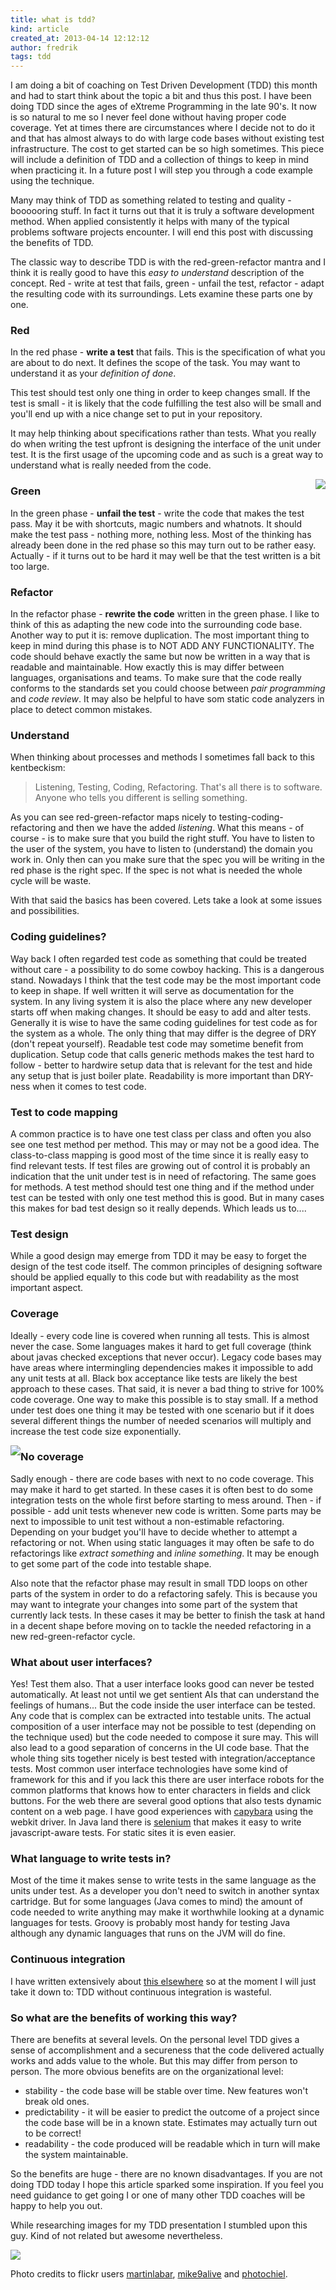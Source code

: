 ```yaml
---
title: what is tdd?
kind: article
created_at: 2013-04-14 12:12:12
author: fredrik
tags: tdd
---
```


I am doing a bit of coaching on Test Driven Development (TDD) this month and had to start
think about the topic a bit and thus this post. I have been doing TDD since the ages of
eXtreme Programming in the late 90's. It now is so natural to me so I never feel done
without having proper code coverage. Yet at times there are circumstances where I decide
not to do it and that has almost always to do with large code bases without existing test
infrastructure. The cost to get started can be so high sometimes. This piece will include
a definition of TDD and a collection of things to keep in mind when practicing it. In a
future post I will step you through a code example using the technique.

Many may think of TDD as something related to testing and quality - boooooring stuff. In
fact it turns out that it is truly a software development method. When applied consistently
it helps with many of the typical problems software projects encounter. I will end this post
with discussing the benefits of TDD.

The classic way to describe TDD is with the red-green-refactor mantra and I think it is
really good to have this _easy to understand_ description of the concept. Red -
write at test that fails, green - unfail the test, refactor - adapt the resulting code
with its surroundings. Lets examine these parts one by one.

### Red

In the red phase - __write a test__ that fails. This is the specification of what you are about
to do next. It defines the scope of the task. You may want to understand it as your _definition
of done_.

This test should test only one thing in order to keep changes small. If the test is small - it is
likely that the code fulfilling the test also will be small and you'll end up with a nice change
set to put in your repository.

It may help thinking about specifications rather than tests. What you really do when writing
the test upfront is designing the interface of the unit under test. It is the first usage of
the upcoming code and as such is a great way to understand what is really needed from the code.

[<img style="float:right" src="http://farm1.staticflickr.com/64/159577406_f681497ca1.jpg" />](http://www.flickr.com/photos/martinlabar/159577406)

### Green

In the green phase - __unfail the test__ - write the code that makes the test pass. May it be with
shortcuts, magic numbers and whatnots. It should make the test pass - nothing more, nothing less.
Most of the thinking has already been done in the red phase so this may turn out to be rather easy.
Actually - if it turns out to be hard it may well be that the test written is a bit too large.

### Refactor

In the refactor phase - __rewrite the code__ written in the green phase. I like to think of this
as adapting the new code into the surrounding code base. Another way to put it is: remove duplication.
The most important thing to keep in mind during this phase is to NOT ADD ANY FUNCTIONALITY. The code
should behave exactly the same but now be written in a way that is readable and maintainable. How exactly
this is may differ between languages, organisations and teams. To make sure that the code really conforms
to the standards set you could choose between _pair programming_ and _code review_. It may also be
helpful to have som static code analyzers in place to detect common mistakes.

### Understand

When thinking about processes and methods I sometimes fall back to this kentbeckism:

> Listening, Testing, Coding, Refactoring.
> That's all there is to software.
> Anyone who tells you different is selling something.

As you can see red-green-refactor maps nicely to testing-coding-refactoring and then we have the added
_listening_. What this means - of course - is to make sure that you build the right stuff. You have
to listen to the user of the system, you have to listen to (understand) the domain you work in. Only
then can you make sure that the spec you will be writing in the red phase is the right spec. If the
spec is not what is needed the whole cycle will be waste.

With that said the basics has been covered. Lets take a look at some issues and possibilities.

### Coding guidelines?

Way back I often regarded test code as something that could be treated without care - a possibility to
do some cowboy hacking. This is a dangerous stand. Nowadays I think that the test code may be the most
important code to keep in shape. If well written it will serve as documentation for the system. In any
living system it is also the place where any new developer starts off when making changes. It should
be easy to add and alter tests. Generally it is wise to have the same coding guidelines for test code
as for the system as a whole. The only thing that may differ is the degree of DRY (don't repeat yourself).
Readable test code may sometime benefit from duplication. Setup code that calls generic methods makes
the test hard to follow - better to hardwire setup data that is relevant for the test and hide any setup
that is just boiler plate. Readability is more important than DRY-ness when it comes to test code.

### Test to code mapping

A common practice is to have one test class per class and often you also see one test method per method.
This may or may not be a good idea. The class-to-class mapping is good most of the time since it is
really easy to find relevant tests. If test files are growing out of control it is probably an indication
that the unit under test is in need of refactoring. The same goes for methods. A test method should test
one thing and if the method under test can be tested with only one test method this is good. But in many
cases this makes for bad test design so it really depends. Which leads us to....

### Test design

While a good design may emerge from TDD it may be easy to forget the design of the test code itself.
The common principles of designing software should be applied equally to this code but with readability
as the most important aspect.

### Coverage

Ideally - every code line is covered when running all tests. This is almost never the case. Some languages
makes it hard to get full coverage (think about javas checked exceptions that never occur). Legacy code
bases may have areas where intermingling dependencies makes it impossible to add any unit tests at all.
Black box acceptance like tests are likely the best approach to these cases. That said, it is never a bad
thing to strive for 100% code coverage. One way to make this possible is to stay small. If a method under
test does one thing it may be tested with one scenario but if it does several different things the number of
needed scenarios will multiply and increase the test code size exponentially.

[<img style="float:left" src="http://farm1.staticflickr.com/204/447845750_87dd3c1a48.jpg"/>](http://www.flickr.com/photos/mike9alive/447845750)

### No coverage
Sadly enough - there are code bases with next to no code coverage. This may make it hard to get started.
In these cases it is often best to do some integration tests on the whole first before starting to mess
around. Then - if possible - add unit tests whenever new code is written. Some parts may be next to
impossible to unit test without a non-estimable refactoring. Depending on your budget you'll have to decide
whether to attempt a refactoring or not. When using static languages it may often be safe to do refactorings
like _extract something_ and _inline something_. It may be enough to get some part of the code into
testable shape.

Also note that the refactor phase may result in small TDD loops on other parts of the system
in order to do a refactoring safely. This is because you may want to integrate your changes into some part
of the system that currently lack tests. In these cases it may be better to finish the task at hand in a decent
shape before moving on to tackle the needed refactoring in a new red-green-refactor cycle.

### What about user interfaces?

Yes! Test them also. That a user interface looks good can never be tested automatically. At least not until
we get sentient AIs that can understand the feelings of humans... But the code inside the user interface
can be tested. Any code that is complex can be extracted into testable units. The actual composition of a
user interface may not be possible to test (depending on the technique used) but the code needed to compose
it sure may. This will also lead to a good separation of concerns in the UI code base. That the whole thing
sits together nicely is best tested with integration/acceptance tests. Most common user interface technologies
have some kind of framework for this and if you lack this there are user interface robots for the common
platforms that knows how to enter characters in fields and click buttons. For the web there are several good
options that also tests dynamic content on a web page. I have good experiences with
[capybara](https://github.com/jnicklas/capybara) using the webkit driver. In Java land there is
[selenium](http://docs.seleniumhq.org/projects/webdriver/) that makes it easy to write javascript-aware tests.
For static sites it is even easier.

### What language to write tests in?

Most of the time it makes sense to write tests in the same language as the units under test. As a developer you
don't need to switch in another syntax cartridge. But for some languages (Java comes to mind) the amount of
code needed to write anything may make it worthwhile looking at a dynamic languages for tests. Groovy is probably
most handy for testing Java although any dynamic languages that runs on the JVM will do fine.

### Continuous integration

I have written extensively about [this elsewhere](http://highlevelbits.com/2010/11/continuous-integration-essentials.html)
so at the moment I will just take it down to: TDD without continuous integration is wasteful.

### So what are the benefits of working this way?

There are benefits at several levels. On the personal level TDD gives a sense of accomplishment and a secureness that the
code delivered actually works and adds value to the whole. But this may differ from person to person. The more obvious benefits
are on the organizational level:

* stability - the code base will be stable over time. New features won't break old ones.
* predictability - it will be easier to predict the outcome of a project since the code base will be in a known state. Estimates
may actually turn out to be correct!
* readability - the code produced will be readable which in turn will make the system maintainable.

So the benefits are huge - there are no known disadvantages. If you are not doing TDD today I hope this article sparked
some inspiration. If you feel you need guidance to get going I or one of many other TDD coaches will be happy to help you out.

While researching images for my TDD presentation I stumbled upon this guy. Kind of not related but awesome nevertheless.

[<img src="http://farm3.staticflickr.com/2201/2043747282_eaa5239696_b.jpg" />](http://www.flickr.com/photos/photochiel/2043747282)

Photo credits to flickr users [martinlabar](http://www.flickr.com/photos/martinlabar),
[mike9alive](http://www.flickr.com/photos/mike9alive) and [photochiel](http://www.flickr.com/photos/photochiel).